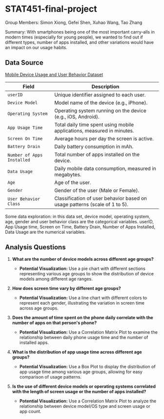 # STAT451-final-project

Group Members: Simon Xiong, Gefei Shen, Xuhao Wang, Tao Zhang

Summary:
With smartphones being one of the most important carry-alls in modern times (especially for young people), we wanted to find out if different types, number of apps installed, and other variations would have an impact on our usage habits.


## Data Source

[Mobile Device Usage and User Behavior Dataset](https://www.kaggle.com/datasets/valakhorasani/mobile-device-usage-and-user-behavior-dataset?resource=download)


| **Field**                   | **Description**                                                              |
|-----------------------------|------------------------------------------------------------------------------|
| `userID`                    | Unique identifier assigned to each user.                                     |
| `Device Model`              | Model name of the device (e.g., iPhone).                                     |
| `Operating System`          | Operating system running on the device (e.g., iOS, Android).                 |
| `App Usage Time`            | Total daily time spent using mobile applications, measured in minutes.       |
| `Screen On Time`            | Average hours per day the screen is active.                                  |
| `Battery Drain`             | Daily battery consumption in mAh.                                            |
| `Number of Apps Installed`  | Total number of apps installed on the device.                                |
| `Data Usage`                | Daily mobile data consumption, measured in megabytes.                        |
| `Age`                       | Age of the user.                                                             |
| `Gender`                    | Gender of the user (Male or Female).                                         |
| `User Behavior Class`       | Classification of user behavior based on usage patterns (scale of 1 to 5).   |


Some data exploration: in this data set, device model, operating system, age, gender and user behavior class are the categorical variables. userID, App Usage time, Screen on Time, Battery Drain, Number of Apps Installed, Data Usage are the numerical variables.  

## Analysis Questions
1. **What are the number of device models across different age groups?**  
   - **Potential Visualization:** Use a pie chart with different sections representing various age groups to show the distribution of device models among different age ranges.

2. **How does screen time vary by different age groups?**  
   - **Potential Visualization:** Use a line chart with different colors to represent each gender, illustrating the variation in screen time across age groups.

3. **Does the amount of time spent on the phone daily correlate with the number of apps on that person's phone?**  
   - **Potential Visualization:** Use a Correlation Matrix Plot to examine the relationship between daily phone usage time and the number of installed apps.

4. **What is the distribution of app usage time across different age groups?**  
   - **Potential Visualization:** Use a Box Plot to display the distribution of app usage time among various age groups, allowing for easy comparison of usage patterns.

5. **Is the use of different device models or operating systems correlated with the length of screen usage or the number of apps installed?**  
   - **Potential Visualization:** Use a Correlation Matrix Plot to analyze the relationship between device model/OS type and screen usage or app count.


